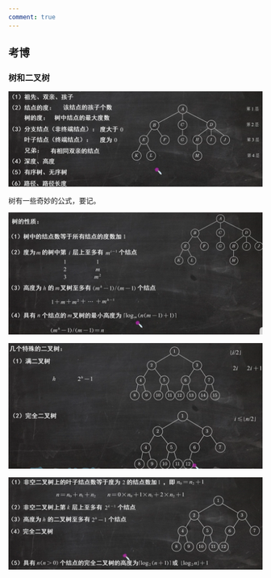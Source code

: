 ```yaml
---
comment: true
---
```

## 考博

### 树和二叉树

![](../../图片/3.7数的概念.png)

树有一些奇妙的公式，要记。

![](../../图片/3.7树的总结公式.png)

![](../../图片/3.7二叉树.png)

![](../../图片/3.7二叉树-1.png)

